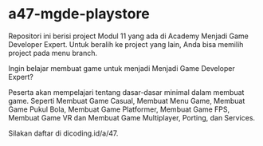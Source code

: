 # a47-mgde-playstore

Repositori ini berisi project Modul 11 yang ada di Academy Menjadi Game Developer Expert. Untuk beralih ke project yang lain, Anda bisa memilih project pada menu branch.

Ingin belajar membuat game untuk menjadi Menjadi Game Developer Expert?

Peserta akan mempelajari tentang dasar-dasar minimal dalam membuat game. Seperti Membuat Game Casual, Membuat Menu Game, Membuat Game Pukul Bola, Membuat Game Platformer, Membuat Game FPS, Membuat Game VR dan Membuat Game Multiplayer, Porting, dan Services.

Silakan daftar di dicoding.id/a/47.
